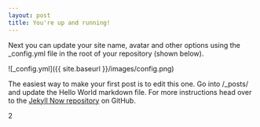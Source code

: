 ```yaml
---
layout: post
title: You're up and running!
---
```


Next you can update your site name, avatar and other options using the \_config.yml file in the root of your repository (shown below).

!\[\_config.yml]\({{ site.baseurl }}/images/config.png)

The easiest way to make your first post is to edit this one. Go into /\_posts/ and update the Hello World markdown file. For more instructions head over to the [Jekyll Now repository](https://github.com/barryclark/jekyll-now) on GitHub.

2